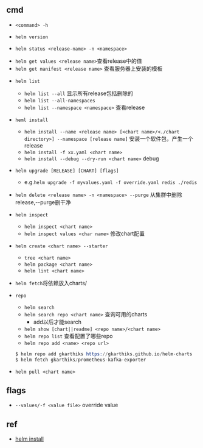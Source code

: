 
## cmd
+ `<command> -h`

+ `helm version`

+ `helm status <release-name> -n <namespace>`
- `helm get values <release name>`查看release中的值
- `helm get manifest <release name>` 查看服务器上安装的模板

+ `helm list`
    - `helm list --all` 显示所有release包括删除的
    - `helm list --all-namespaces`
    - `helm list --namespace <namespace>` 查看release

+ `heml install`
    -  `helm install --name <release name> [<chart name>/<./chart directory>] --namespace [release name]` 安装一个软件包，产生一个release
    -  `helm install -f xx.yaml <chart name>`
    -  `helm install --debug --dry-run <chart name>` debug

 + `helm upgrade [RELEASE] [CHART] [flags]`
    - e.g.`helm upgrade -f myvalues.yaml -f override.yaml redis ./redis`


+ `helm delete <release name> -n <namespace> --purge` 从集群中删除release,--purge删干净

+ `helm inspect`
    - `helm inspect <chart name>`
    - `helm inspect values <char name>` 修改chart配置

+ `helm create <chart name> --starter`
    - `tree <chart name>`
    - `helm package <chart name>`
    - `helm lint <chart name>`


+ `helm fetch`将依赖放入charts/ 

+ `repo`
    - `helm search`
    - `helm search repo <chart name>` 查询可用的charts
        + add以后才能search
    - `helm show [chart||readme] <repo name>/<chart name>`
    - `helm repo list` 查看配置了哪些repo
    - `helm repo add <name> <repo url>` 
    ```s
    $ helm repo add gkarthiks https://gkarthiks.github.io/helm-charts
    $ helm fetch gkarthiks/prometheus-kafka-exporter
    ```
<!-- download -->
+ `helm pull <chart name>`


## flags

+ `--values/-f <value file>` override value 


## ref
+ [helm install](https://helm.sh/docs/helm/helm_install/)